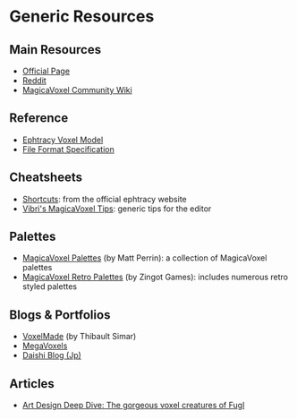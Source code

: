 # Generic Resources

## Main Resources

* [Official Page](https://ephtracy.github.io)
* [Reddit](https://www.reddit.com/r/MagicaVoxel)
* [MagicaVoxel Community Wiki](https://mvc.wiki/m/Home)

## Reference

* [Ephtracy Voxel Model](https://github.com/ephtracy/voxel-model)
* [File Format Specification](https://github.com/ephtracy/voxel-model/blob/master/MagicaVoxel-file-format-vox.txt)

## Cheatsheets

* [Shortcuts](https://ephtracy.github.io/index.html?page=mv_controls): from the official ephtracy website
* [Vibri's MagicaVoxel Tips](https://i.imgur.com/8DSXaDR.png): generic tips for the editor

## Palettes

* [MagicaVoxel Palettes](https://github.com/mattperrin/MagicaVoxelPalettes) \(by Matt Perrin\): a collection of MagicaVoxel palettes
* [MagicaVoxel Retro Palettes](https://www.zingot.com/resources.html) \(by Zingot Games\): includes numerous retro styled palettes

## Blogs & Portfolios

* [VoxelMade](http://www.voxelmade.com/) \(by Thibault Simar\)
* [MegaVoxels](https://www.megavoxels.com/)
* [Daishi Blog \(Jp\)](http://github.dev7.jp/b/tags/MagicaVoxel/)

## Articles

* [Art Design Deep Dive: The gorgeous voxel creatures of Fugl](https://www.gamasutra.com/view/news/342524/Art_Design_Deep_Dive_The_gorgeous_voxel_creatures_of_Fugl.php)





